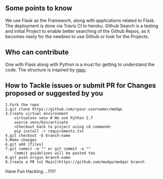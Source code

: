 ## Some points to know
We use Flask as the Framework, along with applications related to Flask. The deployment is done via Travis CI to heroku.  Github Search is a testing and initial Project to enable better searching of the Github Repos, as it becomes nasty for the newbies to use Github or look for the Projects.

## Who can contribute

One with Flask along with Python is a must for getting to understand the code. The structure is inspired by [repo](https://github.com/imwilsonxu/fbone).

## How to Tackle issues or submit PR for Changes proposed or suggested by you
```
1.Fork the repo
2.git clone https://github.com/<your-username>/medqa
3.Create virtual environment
	virtualenv venv # We use Python 2.7
	source venv/bin/activate
	<Checkout back to project using cd command>
	pip install -r requirements.txt
4.git checkout -b branch-name
5.Make changes
6.git add [files]
7.git commit -m "" or git commit -a ""
	Commit guidelines will be pasted too
8.git push origin branch-name
9.Create a PR to[ Main](https://github.com/medqa/medqa) branch
```

Have Fun Hacking....!!!!!!
